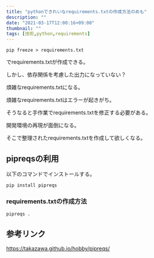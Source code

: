 ```yaml
---
title: "pythonできれいなrequirements.txtの作成方法のめも"
description: ""
date: "2021-03-17T12:00:16+09:00"
thumbnail: ""
tags: [技術,python,requirements]
---
```


    pip freeze > requirements.txt

でrequirements.txtが作成できる。

しかし、依存関係を考慮した出力になっていない？

煩雑なrequirements.txtになる。

煩雑なrequirements.txtはエラーが起きがち。

そうなると手作業でrequirements.txtを修正する必要がある。

開発環境の再現が面倒になる。

そこで整理されたrequirements.txtを作成して欲しくなる。

## pipreqsの利用
以下のコマンドでインストールする。

    pip install pipreqs

### requirements.txtの作成方法

    pipreqs .

## 参考リンク

https://takazawa.github.io/hobby/pipreqs/
